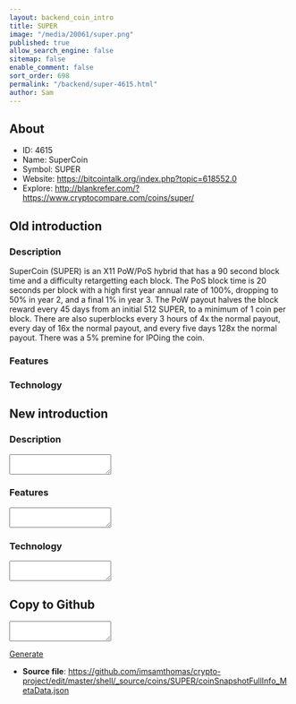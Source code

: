 ```yaml
---
layout: backend_coin_intro
title: SUPER
image: "/media/20061/super.png"
published: true
allow_search_engine: false
sitemap: false
enable_comment: false
sort_order: 698
permalink: "/backend/super-4615.html"
author: Sam
---
```


## About

- ID: 4615
- Name: SuperCoin
- Symbol: SUPER
- Website: https://bitcointalk.org/index.php?topic=618552.0
- Explore: http://blankrefer.com/?https://www.cryptocompare.com/coins/super/


## Old introduction

### Description

<p>SuperCoin (SUPER) is an X11 PoW/PoS hybrid that has a 90 second block time and a difficulty retargetting each block. The PoS block time is 20 seconds per block with a high first year annual rate of 100%, dropping to 50% in year 2, and a final 1% in year 3. The PoW payout halves the block reward every 45 days from an initial 512 SUPER, to a minimum of 1 coin per block. There are also superblocks every 3 hours of 4x the normal payout, every day of 16x the normal payout, and every five days 128x the normal payout. There was a 5% premine for IPOing the coin.</p>

### Features


### Technology




## New introduction


### Description
<textarea id="meta_description" name="description"></textarea>

### Features
<textarea id="meta_features" name="features"></textarea>

### Technology
<textarea id="meta_technology" name="technology"></textarea>


## Copy to Github

<textarea id="coinsnapshotfullinfo_metadata"></textarea>

<a href="#gen" onclick="generateMetaDatJson()">Generate</a>

- **Source file**: <a href="https://github.com/imsamthomas/crypto-project/edit/master/shell/_source/coins/SUPER/coinSnapshotFullInfo_MetaData.json">https://github.com/imsamthomas/crypto-project/edit/master/shell/_source/coins/SUPER/coinSnapshotFullInfo_MetaData.json</a>

